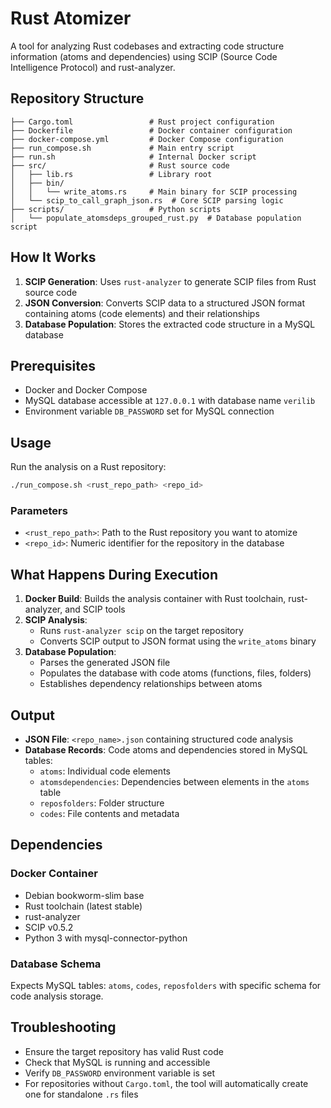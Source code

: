# Rust Atomizer

A tool for analyzing Rust codebases and extracting code structure information (atoms and dependencies) using SCIP (Source Code Intelligence Protocol) and rust-analyzer.

## Repository Structure

```
├── Cargo.toml                 # Rust project configuration
├── Dockerfile                 # Docker container configuration
├── docker-compose.yml         # Docker Compose configuration
├── run_compose.sh             # Main entry script
├── run.sh                     # Internal Docker script
├── src/                       # Rust source code
│   ├── lib.rs                 # Library root
│   ├── bin/
│   │   └── write_atoms.rs     # Main binary for SCIP processing
│   └── scip_to_call_graph_json.rs  # Core SCIP parsing logic
├── scripts/                   # Python scripts
│   └── populate_atomsdeps_grouped_rust.py  # Database population script
```

## How It Works

1. **SCIP Generation**: Uses `rust-analyzer` to generate SCIP files from Rust source code
2. **JSON Conversion**: Converts SCIP data to a structured JSON format containing atoms (code elements) and their relationships
3. **Database Population**: Stores the extracted code structure in a MySQL database 

## Prerequisites

- Docker and Docker Compose
- MySQL database accessible at `127.0.0.1` with database name `verilib`
- Environment variable `DB_PASSWORD` set for MySQL connection

## Usage

Run the analysis on a Rust repository:

```bash
./run_compose.sh <rust_repo_path> <repo_id>
```

### Parameters

- `<rust_repo_path>`: Path to the Rust repository you want to atomize
- `<repo_id>`: Numeric identifier for the repository in the database

## What Happens During Execution

1. **Docker Build**: Builds the analysis container with Rust toolchain, rust-analyzer, and SCIP tools
2. **SCIP Analysis**: 
   - Runs `rust-analyzer scip` on the target repository
   - Converts SCIP output to JSON format using the `write_atoms` binary
3. **Database Population**:
   - Parses the generated JSON file
   - Populates the database with code atoms (functions, files, folders)
   - Establishes dependency relationships between atoms
   
## Output

- **JSON File**: `<repo_name>.json` containing structured code analysis
- **Database Records**: Code atoms and dependencies stored in MySQL tables:
  - `atoms`: Individual code elements
  - `atomsdependencies`: Dependencies between elements in the `atoms` table
  - `reposfolders`: Folder structure
  - `codes`: File contents and metadata

## Dependencies

### Docker Container
- Debian bookworm-slim base
- Rust toolchain (latest stable)
- rust-analyzer
- SCIP v0.5.2
- Python 3 with mysql-connector-python

### Database Schema
Expects MySQL tables: `atoms`, `codes`, `reposfolders` with specific schema for code analysis storage.

## Troubleshooting

- Ensure the target repository has valid Rust code
- Check that MySQL is running and accessible
- Verify `DB_PASSWORD` environment variable is set
- For repositories without `Cargo.toml`, the tool will automatically create one for standalone `.rs` files